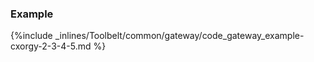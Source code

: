 <!-- usedin: [ _legacy_docker/Toolbelt] - post: -->


### Example

{%include _inlines/Toolbelt/common/gateway/code_gateway_example-cxorgy-2-3-4-5.md %}

